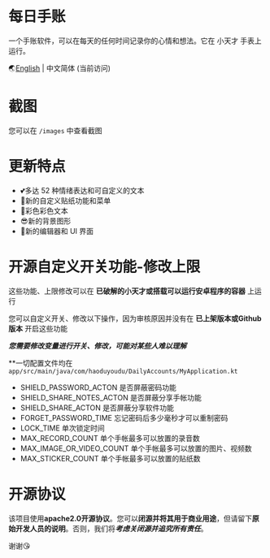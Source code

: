 # 每日手账

一个手账软件，可以在每天的任何时间记录你的心情和想法。它在 小天才 手表上运行。

🌏[English](https://github.com/HaoduyouduStudio/DailyNotes) | 中文简体 (当前访问)

# 截图

您可以在 `/images` 中查看截图

# 更新特点

- 💕多达 52 种情绪表达和可自定义的文本
- 🙌新的自定义贴纸功能和菜单
- 🎉彩色彩色文本
- 😎新的背景图形
- 👀新的编辑器和 UI 界面

# 开源自定义开关功能-修改上限

这些功能、上限修改可以在 **已破解的小天才或搭载可以运行安卓程序的容器** 上运行

您可以自定义开关、修改以下操作，因为审核原因并没有在 **已上架版本或Github版本** 开启这些功能

***您需要修改变量进行开关、修改，可能对某些人难以理解***

**一切配置文件均在 `app/src/main/java/com/haoduyoudu/DailyAccounts/MyApplication.kt`

- SHIELD_PASSWORD_ACTON 是否屏蔽密码功能
- SHIELD_SHARE_NOTES_ACTON 是否屏蔽分享手帐功能
- SHIELD_SHARE_ACTON 是否屏蔽分享软件功能
- FORGET_PASSWORD_TIME 忘记密码后多少毫秒才可以重制密码
- LOCK_TIME 单次锁定时间
- MAX_RECORD_COUNT 单个手帐最多可以放置的录音数
- MAX_IMAGE_OR_VIDEO_COUNT 单个手帐最多可以放置的图片、视频数
- MAX_STICKER_COUNT 单个手帐最多可以放置的贴纸数


# 开源协议

该项目使用**apache2.0开源协议**。您可以**闭源并将其用于商业用途**，但请留下**原始开发人员的说明**。否则，我们将***考虑关闭源并追究所有责任***。

谢谢😘
